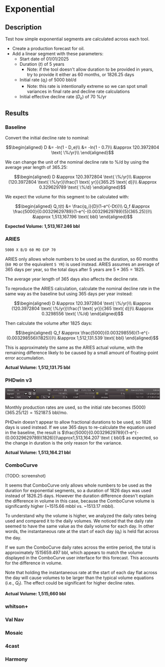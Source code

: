 # Exponential

## Description

Test how simple exponential segments are calculated across each tool.

- Create a production forecast for oil.
- Add a linear segment with these parameters:
  - Start date of 01/01/2025
  - Duration ($t$) of 5 years
    - Note: if the tool doesn't allow duration to be provided in years, try to provide it either as 60 months, or 1826.25 days
  - Initial rate ($q_i$) of 5000 bbl/d
    - Note: this rate is intentionally extreme so we can spot small variances in final rate and decline rate calculations
  - Initial effective decline rate ($D_e$) of 70 %/yr

## Results

### Baseline

Convert the initial decline rate to nominal:

```math
\begin{aligned}
D &= -ln(1 - D_e)\\
&= -ln(1 - 0.7)\\
&\approx 120.3972804 \text{ \%/yr}\\
\end{aligned}
```

We can change the unit of the nominal decline rate to %/d by using the average year length of 365.25:

```math
\begin{aligned}
D &\approx 120.3972804 \text{ \%/yr}\\
&\approx (120.3972804 \text{ \%/yr})\frac{1 \text{ yr}}{365.25 \text{ d}}\\
&\approx 0.329629789 \text{ \%/d}
\end{aligned}
```

We expect the volume for this segment to be calculated with:

```math
\begin{aligned}
Q_t(t) &= \frac{q_i}{D}(1-e^{-Dt})\\
Q_f &\approx \frac{5000}{0.00329629789}(1-e^{-(0.00329629789)(5)(365.25)})\\
&\approx 1,513,167.196 \text{ bbl}
\end{aligned}
```

**Expected Volume: 1,513,167.246 bbl**

### ARIES

```
5000 X B/D 60 MO EXP 70
```

ARIES only allows whole numbers to be used as the duration, so 60 months (`60 MO` or the equivalent `5 YR`) is used instead. ARIES assumes an average of 365 days per year, so the total days after 5 years are $5 * 365 = 1825$.

The average year length of 365 days also affects the decline rate.

To reproduce the ARIES calculation, calculate the nominal decline rate in the same way as the baseline but using 365 days per year instead:


```math
\begin{aligned}
D &\approx 120.3972804 \text{ \%/yr}\\
&\approx (120.3972804 \text{ \%/yr})\frac{1 \text{ yr}}{365 \text{ d}}\\
&\approx 0.3298556 \text{ \%/d}
\end{aligned}
```

Then calculate the volume after 1825 days:

```math
\begin{aligned}
Q_f &\approx \frac{5000}{0.003298556}(1-e^{-(0.003298556)(1825)})\\
&\approx 1,512,131.539 \text{ bbl}
\end{aligned}
```

This is approximately the same as the ARIES actual volume, with the remaining difference likely to be caused by a small amount of floating-point error accumulation.

**Actual Volume: 1,512,131.75 bbl**

### PHDwin v3

![PHDwin v3 exponential segment](phdwin.png)

Monthly production rates are used, so the initial rate becomes $(5000)(365.25/12)=152187.5 \text{ bbl/mo}$.

PHDwin doesn't appear to allow fractional durations to be used, so 1826 days is used instead. If we use 365 days to re-calculate the equation used in the baseline, the result is $\frac{5000}{0.00329629789}(1-e^{-(0.00329629789)(1826)})\approx1,513,164.207 \text { bbl}$ as expected, so the change in duration is the only reason for the variance.

**Actual Volume: 1,513,164.21 bbl**

### ComboCurve

(TODO: screenshot)

It seems that ComboCurve only allows whole numbers to be used as the duration for exponential segments, so a duration of 1826 days was used instead of 1826.25 days. However the duration difference doesn't explain the difference in volume in this case, because the ComboCurve volume is significantly higher (~1515.66 mbbl vs. ~1513.17 mbbl).

To understand why the volume is higher, we analyzed the daily rates being used and compared it to the daily volumes. We noticed that the daily rate seemed to have the same value as the daily volume for each day. In other words, the instantaneous rate at the start of each day ($q_t$) is held flat across the day.

If we sum the ComboCurve daily rates across the entire period, the total is approximately 1515659.497 bbl, which appears to match the volume displayed in the ComboCurve user interface for this forecast. This accounts for the difference in volume.

Note that holding the instantaneous rate at the start of each day flat across the day will cause volumes to be larger than the typical volume equations (i.e., $Q_t$). The effect could be significant for higher decline rates.

**Actual Volume: 1,515,660 bbl**

### whitson+

### Val Nav

### Mosaic

### 4cast

### Harmony
